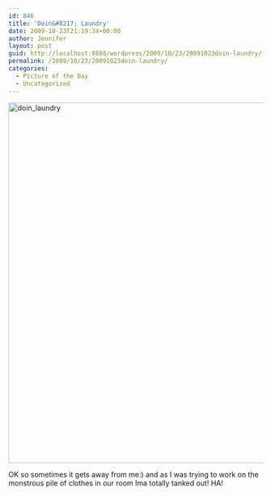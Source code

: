 ```yaml
---
id: 846
title: 'Doin&#8217; Laundry'
date: 2009-10-23T21:19:24+00:00
author: Jennifer
layout: post
guid: http://localhost:8888/wordpress/2009/10/23/20091023doin-laundry/
permalink: /2009/10/23/20091023doin-laundry/
categories:
  - Picture of the Day
  - Uncategorized
---
```

<img title="doin_laundry" height="713" alt="doin_laundry" width="950" class="alignleft size-full wp-image-502" src="http://static.squarespace.com/static/50db6bb3e4b015296cd43789/50dfa5b1e4b0dc6320e0b5ea/50dfa5b2e4b0dc6320e0b741/1256332700000/?format=original" />
  
OK so sometimes it gets away from me:) and as I was trying to work on the monstrous pile of clothes in our room Ima totally tanked out! HA!
